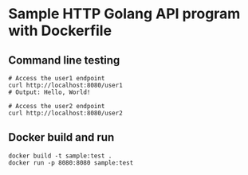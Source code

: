 # Sample HTTP Golang API program with Dockerfile

## Command line testing
```
# Access the user1 endpoint
curl http://localhost:8080/user1
# Output: Hello, World!

# Access the user2 endpoint
curl http://localhost:8080/user2

```

## Docker build and run
```
docker build -t sample:test .
docker run -p 8080:8080 sample:test

```


